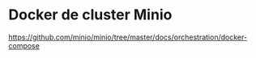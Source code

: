 # Docker de cluster Minio

https://github.com/minio/minio/tree/master/docs/orchestration/docker-compose

